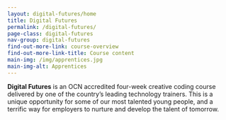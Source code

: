 ```yaml
---
layout: digital-futures/home
title: Digital Futures
permalink: /digital-futures/
page-class: digital-futures
nav-group: digital-futures
find-out-more-link: course-overview
find-out-more-link-title: Course content
main-img: /img/apprentices.jpg
main-img-alt: Apprentices
---
```


<p><strong>Digital Futures</strong> is an OCN accredited four-week creative coding course delivered by one of the country’s leading technology trainers. This is a unique opportunity for some of our most talented young people, and a terrific way for employers to nurture and develop the talent of tomorrow.</p>